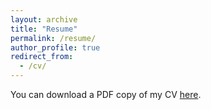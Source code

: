 ```yaml
---
layout: archive
title: "Resume"
permalink: /resume/
author_profile: true
redirect_from:
  - /cv/
---
```


You can download a PDF copy of my CV [here](/files/cv_4.pdf).
